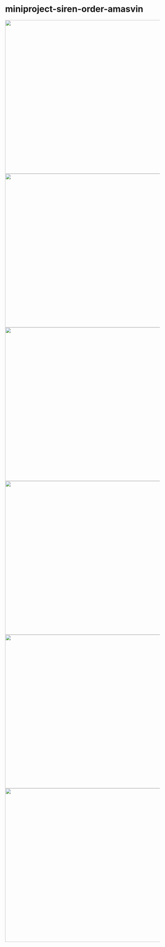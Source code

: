# miniproject-siren-order-amasvin
<img src="https://user-images.githubusercontent.com/84005648/146762587-51744904-99a6-4bcb-94f3-db631a219864.png" width="1000" height="500"/>
<img src="https://user-images.githubusercontent.com/84005648/146761647-f05559c6-eee2-4177-8d2b-fd1228977bea.png" width="1000" height="500"/>
<img src="https://user-images.githubusercontent.com/84005648/146762337-7202f0e8-db41-47ac-a187-10e6282db26c.png" width="1000" height="500"/>
<img src="https://user-images.githubusercontent.com/84005648/146762447-51828cbf-69f7-431a-b513-d4c2d52c5165.png" width="1000" height="500"/>
<img src="https://user-images.githubusercontent.com/84005648/146762660-558386cd-8350-4fd8-afe8-b5e04b55efe4,png" width="1000" height="500"/>
<img src="https://user-images.githubusercontent.com/84005648/146762752-d5c55cab-1efe-4fe5-b1c0-e2f63f467988.png" width="1000" height="500"/>
